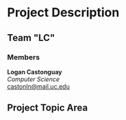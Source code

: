 # Project Description

## Team "LC"
### Members
**Logan Castonguay**  
*Computer Science*  
castonln@mail.uc.edu  

## Project Topic Area

